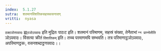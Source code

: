 ```yaml
---
index:  5.1.27
sutra:  शतमानविंशतिकसहस्रवसनादण्
vritti:  nyasa
---
```


`ठक्ठञोरपवादः` झ्र्`ठञोऽपवादः` इति मुद्रितः पाठःट इति। शतमानं परिमाणम्, सहस्रं संख्या, तेनैताभां `ग्न प्राप्नोतीति `ञोऽपवादः। विंसत्या क्रीतं `विंशातिकम्` इति। तच्च परमाणमपि सम्भवति। तत्र परिमाणाट्ठञोऽपवादः, अपरिमाणट्ठकः, वसनशब्दाट्ठगपवादः।।

